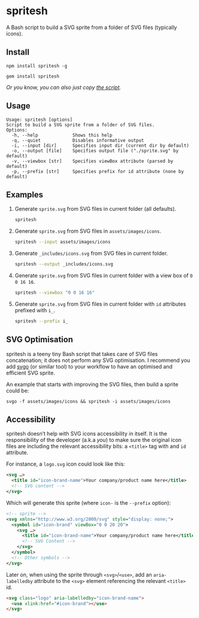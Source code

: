 # spritesh

A Bash script to build a SVG sprite from a folder of SVG files (typically icons).

## Install

```
npm install spritesh -g
```

```
gem install spritesh
```

*Or you know, you can also just copy [the script](https://raw.githubusercontent.com/edenspiekermann/sprite.sh/master/bin/spritesh).*

## Usage

```
Usage: spritesh [options]
Script to build a SVG sprite from a folder of SVG files.
Options:
  -h, --help             Shows this help
  -q, --quiet            Disables informative output
  -i, --input [dir]      Specifies input dir (current dir by default)
  -o, --output [file]    Specifies output file ("./sprite.svg" by default)
  -v, --viewbox [str]    Specifies viewBox attribute (parsed by default)
  -p, --prefix [str]     Specifies prefix for id attribute (none by default)
```

## Examples

1. Generate `sprite.svg` from SVG files in current folder (all defaults).

    ```sh
    spritesh
    ```

2. Generate `sprite.svg` from SVG files in `assets/images/icons`.

    ```sh
    spritesh --input assets/images/icons
    ```

3. Generate `_includes/icons.svg` from SVG files in current folder.

    ```sh
    spritesh --output _includes/icons.svg
    ```

4. Generate `sprite.svg` from SVG files in current folder with a view box of `0 0 16 16`.

    ```sh
    spritesh --viewbox "0 0 16 16"
    ```

5. Generate `sprite.svg` from SVG files in current folder with `id` attributes prefixed with `i_`.

    ```sh
    spritesh --prefix i_
    ```

## SVG Optimisation

spritesh is a teeny tiny Bash script that takes care of SVG files concatenation; it does not perform any SVG optimisation. I recommend you add [svgo](https://github.com/svg/svgo) (or similar tool) to your workflow to have an optimised and efficient SVG sprite.

An example that starts with improving the SVG files, then build a sprite could be:

```
svgo -f assets/images/icons && spritesh -i assets/images/icons
```

## Accessibility

spritesh doesn’t help with SVG icons accessibility in itself. It is the responsibility of the developer (a.k.a *you*) to make sure the original icon files are including the relevant accessibility bits: a `<title>` tag with and `id` attribute.

For instance, a `logo.svg` icon could look like this:

```svg
<svg …>
  <title id="icon-brand-name">Your company/product name here</title>
  <!-- SVG content -->
</svg>
```

Which will generate this sprite (where `icon-` is the `--prefix` option):

```svg
<!-- sprite -->
<svg xmlns="http://www.w3.org/2000/svg" style="display: none;">
  <symbol id="icon-brand" viewBox="0 0 20 20">
    <svg …>
      <title id="icon-brand-name">Your company/product name here</title>
      <!-- SVG Content -->
    </svg>
  </symbol>
  <!-- Other symbols -->
</svg>
```

Later on, when using the sprite through `<svg>`/`<use>`, add an `aria-labelledby` attribute to the `<svg>` element referencing the relevant `<title>` id.

```html
<svg class="logo" aria-labelledby="icon-brand-name">
  <use xlink:href="#icon-brand"></use>
</svg>
```
